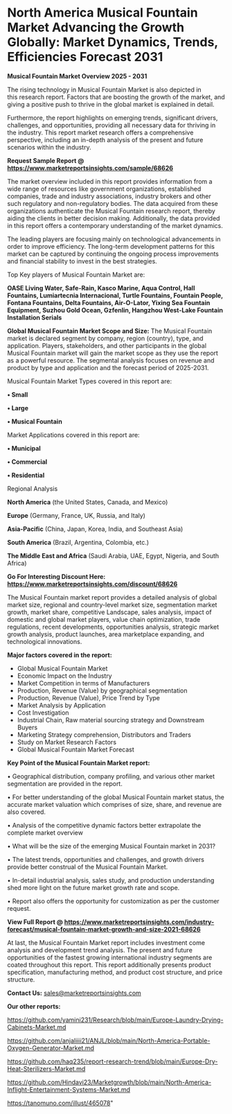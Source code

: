 # North America Musical Fountain Market Advancing the Growth Globally: Market Dynamics, Trends, Efficiencies Forecast 2031

<Strong> Musical Fountain Market Overview 2025 - 2031</strong>

The rising technology in Musical Fountain Market is also depicted in this research report. Factors that are boosting the growth of the market, and giving a positive push to thrive in the global market is explained in detail.

Furthermore, the report highlights on emerging trends, significant drivers, challenges, and opportunities, providing all necessary data for thriving in the industry. This report market research offers a comprehensive perspective, including an in-depth analysis of the present and future scenarios within the industry.

<strong>Request Sample Report @ <a href=https://www.marketreportsinsights.com/sample/68626>https://www.marketreportsinsights.com/sample/68626</a></strong>

The market overview included in this report provides information from a wide range of resources like government organizations, established companies, trade and industry associations, industry brokers and other such regulatory and non-regulatory bodies. The data acquired from these organizations authenticate the Musical Fountain research report, thereby aiding the clients in better decision making. Additionally, the data provided in this report offers a contemporary understanding of the market dynamics.

The leading players are focusing mainly on technological advancements in order to improve efficiency. The long-term development patterns for this market can be captured by continuing the ongoing process improvements and financial stability to invest in the best strategies.

Top Key players of Musical Fountain Market are:

<strong>OASE Living Water, Safe-Rain, Kasco Marine, Aqua Control, Hall Fountains, Lumiartecnia Internacional, Turtle Fountains, Fountain People, Fontana Fountains, Delta Fountains, Air-O-Lator, Yixing Sea Fountain Equipment, Suzhou Gold Ocean, Gzfenlin, Hangzhou West-Lake Fountain Installation Serials</strong>

<strong><b>Global Musical Fountain Market Scope and Size:</b></strong>
The Musical Fountain market is declared segment by company, region (country), type, and application. Players, stakeholders, and other participants in the global Musical Fountain market will gain the market scope as they use the report as a powerful resource. The segmental analysis focuses on revenue and product by type and application and the forecast period of 2025-2031.

Musical Fountain Market Types covered in this report are:

<strong>• Small

• Large

• Musical Fountain</strong>

Market Applications covered in this report are:

<strong>• Municipal

• Commercial

• Residential</strong> 

Regional Analysis

<strong>North America</strong> (the United States, Canada, and Mexico)

<strong>Europe</strong> (Germany, France, UK, Russia, and Italy)

<strong>Asia-Pacific</strong> (China, Japan, Korea, India, and Southeast Asia)

<strong>South America</strong> (Brazil, Argentina, Colombia, etc.)

<strong>The Middle East and Africa</strong> (Saudi Arabia, UAE, Egypt, Nigeria, and South Africa)

<strong>Go For Interesting Discount Here: <a href=https://www.marketreportsinsights.com/discount/68626>https://www.marketreportsinsights.com/discount/68626</a></strong>

The Musical Fountain market report provides a detailed analysis of global market size, regional and country-level market size, segmentation market growth, market share, competitive Landscape, sales analysis, impact of domestic and global market players, value chain optimization, trade regulations, recent developments, opportunities analysis, strategic market growth analysis, product launches, area marketplace expanding, and technological innovations.

<strong><b>Major factors covered in the report:</b></strong>
<ul>
  <li>Global Musical Fountain Market </li>
  <li>Economic Impact on the Industry</li>
  <li>Market Competition in terms of Manufacturers</li>
  <li>Production, Revenue (Value) by geographical segmentation</li>
  <li>Production, Revenue (Value), Price Trend by Type</li>
  <li>Market Analysis by Application</li>
  <li>Cost Investigation</li>
  <li>Industrial Chain, Raw material sourcing strategy and Downstream Buyers</li>
  <li>Marketing Strategy comprehension, Distributors and Traders</li>
  <li>Study on Market Research Factors</li>
  <li>Global Musical Fountain Market Forecast</li>
</ul>

<strong><b>Key Point of the Musical Fountain Market report:</b></strong>

• Geographical distribution, company profiling, and various other market segmentation are provided in the report.

• For better understanding of the global Musical Fountain market status, the accurate market valuation which comprises of size, share, and revenue are also covered.

• Analysis of the competitive dynamic factors better extrapolate the complete market overview

• What will be the size of the emerging Musical Fountain market in 2031?

• The latest trends, opportunities and challenges, and growth drivers provide better construal of the Musical Fountain Market.

• In-detail industrial analysis, sales study, and production understanding shed more light on the future market growth rate and scope.

• Report also offers the opportunity for customization as per the customer request.

<strong><b>View Full Report @ <a href=https://www.marketreportsinsights.com/industry-forecast/musical-fountain-market-growth-and-size-2021-68626>https://www.marketreportsinsights.com/industry-forecast/musical-fountain-market-growth-and-size-2021-68626</a></b></strong>


At last, the Musical Fountain Market report includes investment come analysis and development trend analysis. The present and future opportunities of the fastest growing international industry segments are coated throughout this report. This report additionally presents product specification, manufacturing method, and product cost structure, and price structure.

<strong>Contact Us:</strong>
sales@marketreportsinsights.com

<strong>Our other reports:</strong>

<a href=https://github.com/yamini231/Research/blob/main/Europe-Laundry-Drying-Cabinets-Market.md>https://github.com/yamini231/Research/blob/main/Europe-Laundry-Drying-Cabinets-Market.md</a>

<a href=https://github.com/anjaliiii21/ANJL/blob/main/North-America-Portable-Oxygen-Generator-Market.md>https://github.com/anjaliiii21/ANJL/blob/main/North-America-Portable-Oxygen-Generator-Market.md</a>

<a href=https://github.com/haq235/report-research-trend/blob/main/Europe-Dry-Heat-Sterilizers-Market.md>https://github.com/haq235/report-research-trend/blob/main/Europe-Dry-Heat-Sterilizers-Market.md</a>

<a href=https://github.com/Hindavi23/Marketgrowth/blob/main/North-America-Inflight-Entertainment-Systems-Market.md>https://github.com/Hindavi23/Marketgrowth/blob/main/North-America-Inflight-Entertainment-Systems-Market.md</a>

<a href=https://tanomuno.com/illust/465078>https://tanomuno.com/illust/465078</a>"
